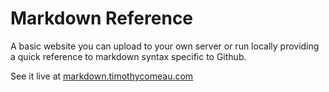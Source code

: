 Markdown Reference
=======

A basic website you can upload to your own server or run locally providing a quick reference to markdown syntax specific to Github.

See it live at [markdown.timothycomeau.com](http://markdown.timothycomeau.com)